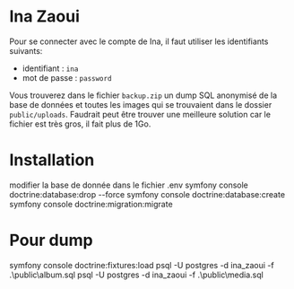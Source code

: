 # Ina Zaoui

Pour se connecter avec le compte de Ina, il faut utiliser les identifiants suivants:
- identifiant : `ina`
- mot de passe : `password`

Vous trouverez dans le fichier `backup.zip` un dump SQL anonymisé de la base de données et toutes les images qui se trouvaient dans le dossier `public/uploads`.
Faudrait peut être trouver une meilleure solution car le fichier est très gros, il fait plus de 1Go.

# Installation
modifier la base de donnée dans le fichier .env
symfony console doctrine:database:drop --force
symfony console doctrine:database:create
symfony console doctrine:migration:migrate

# Pour dump
symfony console doctrine:fixtures:load
psql -U postgres -d ina_zaoui -f .\public\album.sql
psql -U postgres -d ina_zaoui -f .\public\media.sql
